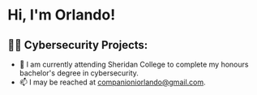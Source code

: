 <h1>Hi, I'm Orlando! </h1>

<h2>👨‍💻 Cybersecurity Projects:</h2>



- 🌱 I am currently attending Sheridan College to complete my honours bachelor's degree in cybersecurity.
- 📫 I may be reached at companioniorlando@gmail.com.
